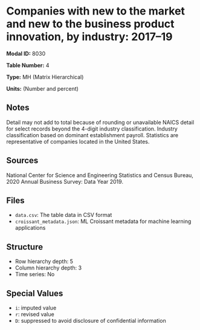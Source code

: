 # Companies with new to the market and new to the business product innovation, by industry: 2017–19

**Modal ID:** 8030

**Table Number:** 4

**Type:** MH (Matrix Hierarchical)

**Units:** (Number and percent)

## Notes

Detail may not add to total because of rounding or unavailable NAICS detail for select records beyond the 4-digit industry classification. Industry classification based on dominant establishment payroll. Statistics are representative of companies located in the United States.

## Sources

National Center for Science and Engineering Statistics and Census Bureau, 2020 Annual Business Survey: Data Year 2019.

## Files

- `data.csv`: The table data in CSV format
- `croissant_metadata.json`: ML Croissant metadata for machine learning applications

## Structure

- Row hierarchy depth: 5
- Column hierarchy depth: 3
- Time series: No

## Special Values

- `i`: imputed value
- `r`: revised value
- `D`: suppressed to avoid disclosure of confidential information
